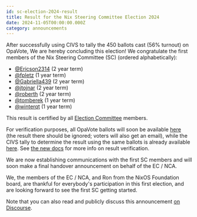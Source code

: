 ```yaml
---
id: sc-election-2024-result
title: Result for the Nix Steering Committee Election 2024
date: 2024-11-05T00:00:00.000Z
category: announcements
---
```


After successfully using CIVS to tally the 450 ballots cast (56% turnout) on OpaVote,
We are hereby concluding this election!
We congratulate the first members of the Nix Steering Committee (SC) (ordered alphabetically):

- [@Ericson2314] (2 year term)
- [@fpletz] (1 year term)
- [@Gabriella439] (2 year term)
- [@jtojnar] (2 year term)
- [@roberth] (2 year term)
- [@tomberek] (1 year term)
- [@winterqt] (1 year term)

[@Ericson2314]: https://github.com/NixOS/SC-election-2024/blob/main/candidates/Ericson2314.md
[@fpletz]: https://github.com/NixOS/SC-election-2024/blob/main/candidates/fpletz.md
[@Gabriella439]: https://github.com/NixOS/SC-election-2024/blob/main/candidates/Gabriella439.md
[@jtojnar]: https://github.com/NixOS/SC-election-2024/blob/main/candidates/jtojnar.md
[@roberth]: https://github.com/NixOS/SC-election-2024/blob/main/candidates/roberth.md
[@tomberek]: https://github.com/NixOS/SC-election-2024/blob/main/candidates/tomberek.md
[@winterqt]: https://github.com/NixOS/SC-election-2024/blob/main/candidates/winterqt.md

This result is certified by all [Election Committee][ec] members.

[ec]: https://github.com/nixos/SC-election-2024?tab=readme-ov-file#election-committee-ec

For verification purposes,
all OpaVote ballots will soon be available [here][opavote]
(the result there should be ignored; voters will also get an email),
while the CIVS tally to determine the result using the same ballots
is already available [here][civs].
See [the new docs][verify] for more info on result verification.

[opavote]: https://opavote.com/results/6251213851459584
[civs]: https://civs1.civs.us/cgi-bin/results.pl?id=E_8589ef69d0e60845
[verify]: https://github.com/NixOS/SC-election-2024/tree/main/doc/verify.md

We are now establishing communications with the first SC members
and will soon make a final handover announcement on behalf of the EC / NCA.

We, the members of the EC / NCA, and Ron from the NixOS Foundation board,
are thankful for everybody's participation in this first election,
and are looking forward to see the first SC getting started.

Note that you can also read and publicly discuss this announcement [on Discourse][discourse].

[discourse]: https://discourse.nixos.org/t/results-for-the-nix-steering-committee-election-2024/55511
